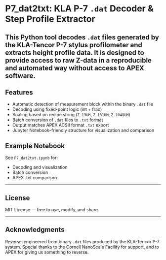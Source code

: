 # P7_dat2txt: KLA P-7 `.dat` Decoder & Step Profile Extractor
This Python tool decodes `.dat` files generated by the KLA-Tencor P-7 stylus profilometer and extracts height profile data. It is designed to provide access to raw Z-data in a reproducible and automated way without access to APEX software.
---

## Features

- Automatic detection of measurement block within the binary `.dat` file  
- Decoding using fixed-point logic (int + frac)  
- Scaling based on recipe string (`Z_13UM`, `Z_131UM`, `Z_1048UM`)  
- Batch conversion of `.dat` files to `.txt` format  
- Output matches APEX ACSII format `.txt` export   
- Jupyter Notebook–friendly structure for visualization and comparison  

## Example Notebook
See `P7_dat2txt.ipynb` for:

- Decoding and visualization
- Batch conversion
- APEX .txt comparison

---
## License
MIT License — free to use, modify, and share.

---
## Acknowledgments
Reverse-engineered from binary `.dat` files produced by the KLA-Tencor P-7 system.
Special thanks to the Cornell NanoScale Facility for support, and to APEX for giving us something to reverse.
